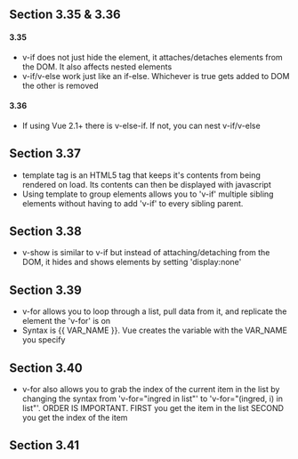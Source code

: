## Section 3.35 & 3.36
#### 3.35
- v-if does not just hide the element, it attaches/detaches elements from the DOM. It also affects nested elements
- v-if/v-else work just like an if-else. Whichever is true gets added to DOM the other is removed

#### 3.36
- If using Vue 2.1+ there is v-else-if. If not, you can nest v-if/v-else

## Section 3.37
- template tag is an HTML5 tag that keeps it's contents from being rendered on load.
Its contents can then be displayed with javascript
- Using template to group elements allows you to 'v-if' multiple sibling elements without
having to add 'v-if' to every sibling parent.

## Section 3.38
- v-show is similar to v-if but instead of attaching/detaching from the DOM, it hides and shows elements by setting 'display:none'

## Section 3.39
- v-for allows you to loop through a list, pull data from it, and replicate the element the 'v-for' is on
- Syntax is <TAG v-for="VAR_NAME in ITERABLE COLLECTION">{{ VAR_NAME }}</TAG>. Vue creates the variable with the VAR_NAME you specify

## Section 3.40
- v-for also allows you to grab the index of the current item in the list by changing the syntax from 'v-for="ingred in list"' to 'v-for="(ingred, i) in list"'. 
ORDER IS IMPORTANT. FIRST you get the item in the list SECOND you get the index of the item

## Section 3.41
